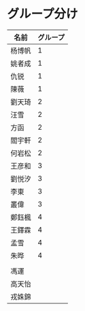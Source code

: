 # グループ分け

| 名前 | グループ |
----|---- 
| 杨博帆 | 1 |
| 姚者成 | 1 |
| 仇锐 | 1 |
| 陳薇 | 1 |
| 劉天琦 | 2 |
| 汪雪 | 2 |
| 方函 | 2 |
| 閻宇軒 | 2 |
| 何岩松 | 2 |
| 王彦和 | 3 |
| 劉悦汐 | 3 |
| 李東 | 3 |
| 叢偉 | 3 |
| 鄭鈺楓 | 4 |
| 王鐸霖 | 4 |
| 孟雪 | 4 |
| 朱晔 | 4 |
|  |  |
| 馮運 |  |
| 高天怡 |  |
| 戎姝錦 |  |